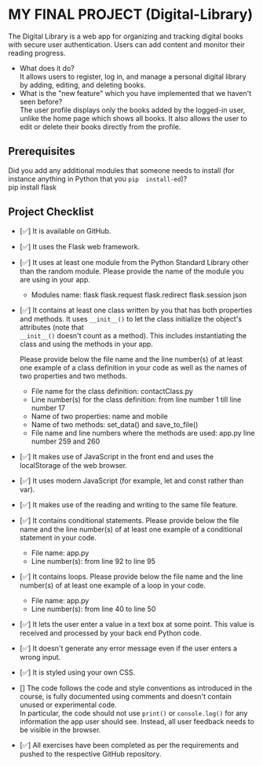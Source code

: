 # MY FINAL PROJECT (Digital-Library)

The Digital Library is a web app for organizing and tracking digital books with secure user authentication. Users can add content and monitor their reading progress.

- What does it do?  
   It allows users to register, log in, and manage a personal digital library by adding, editing, and deleting books.
- What is the "new feature" which you have implemented that
  we haven't seen before?  
   The user profile displays only the books added by the logged-in user, unlike the home page which shows all books.
  It also allows the user to edit or delete their books directly from the profile.

## Prerequisites

Did you add any additional modules that someone needs to
install (for instance anything in Python that you `pip 
install-ed`)?  
pip install flask

## Project Checklist

- [✅] It is available on GitHub.

- [✅] It uses the Flask web framework.

- [✅] It uses at least one module from the Python Standard
  Library other than the random module.
  Please provide the name of the module you are using in your
  app.

  - Modules name:
    flask
    flask.request
    flask.redirect
    flask.session
    json

- [✅] It contains at least one class written by you that has
  both properties and methods. It uses `__init__()` to let the
  class initialize the object's attributes (note that  
  `__init__()` doesn't count as a method). This includes
  instantiating the class and using the methods in your app.

  Please provide below the file name and the line number(s) of
  at least one example of a class definition in your code as
  well as the names of two properties and two methods.

  - File name for the class definition: contactClass.py
  - Line number(s) for the class definition: from line number 1 till line number 17
  - Name of two properties: name and mobile
  - Name of two methods: set_data() and save_to_file()
  - File name and line numbers where the methods are used: app.py line number 259 and 260

- [✅] It makes use of JavaScript in the front end and uses the
  localStorage of the web browser.

- [✅] It uses modern JavaScript (for example, let and const
  rather than var).

- [✅] It makes use of the reading and writing to the same file
  feature.

- [✅] It contains conditional statements. Please provide below
  the file name and the line number(s) of at least
  one example of a conditional statement in your code.

  - File name: app.py
  - Line number(s): from line 92 to line 95

- [✅] It contains loops. Please provide below the file name
  and the line number(s) of at least
  one example of a loop in your code.

  - File name: app.py
  - Line number(s): from line 40 to line 50

- [✅] It lets the user enter a value in a text box at some
  point.
  This value is received and processed by your back end
  Python code.

- [✅] It doesn't generate any error message even if the user
  enters a wrong input.

- [✅] It is styled using your own CSS.

- [] The code follows the code and style conventions as
  introduced in the course, is fully documented using comments
  and doesn't contain unused or experimental code.  
   In particular, the code should not use `print()` or
  `console.log()` for any information the app user should see.
  Instead, all user feedback needs to be visible in the
  browser.

- [✅] All exercises have been completed as per the
  requirements and pushed to the respective GitHub repository.

